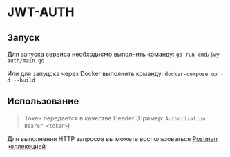 # JWT-AUTH

## Запуск

Для запуска сервиса необходисмо выполнить команду:
`go run cmd/jwy-auth/main.go`

Или для запуцска через Docker выполнить команду:
`docker-compose up -d --build`

## Использование

> Токен передается в качестве Header (Пример: `Authorization: Bearer <token>`)

Для выполнения HTTP запросов вы можете воспользоваться [Postman коллекецией](./JWT.postman_collection.json)